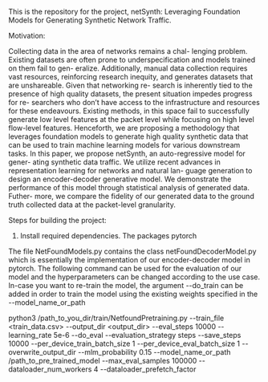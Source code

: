 
This is the repository for the project, netSynth: Leveraging Foundation Models for Generating Synthetic Network Traffic.

Motivation:

Collecting data in the area of networks remains a chal-
lenging problem. Existing datasets are often prone to
underspecification and models trained on them fail to gen-
eralize. Additionally, manual data collection requires vast
resources, reinforcing research inequity, and generates
datasets that are unshareable. Given that networking re-
search is inherently tied to the presence of high quality
datasets, the present situation impedes progress for re-
searchers who don’t have access to the infrastructure and
resources for these endeavours. Existing methods, in this
space fail to successfully generate low level features at
the packet level while focusing on high level flow-level
features. Henceforth, we are proposing a methodology
that leverages foundation models to generate high quality
synthetic data that can be used to train machine learning
models for various downstream tasks. In this paper, we
propose netSynth, an auto-regressive model for gener-
ating synthetic data traffic. We utilize recent advances
in representation learning for networks and natural lan-
guage generation to design an encoder-decoder generative
model. We demonstrate the performance of this model
through statistical analysis of generated data. Futher-
more, we compare the fidelity of our generated data to the
ground truth collected data at the packet-level granularity. 

Steps for building the project:

1) Install required dependencies. The packages pytorch 

The file NetFoundModels.py contains the class netFoundDecoderModel.py which is essentially the implementation of our encoder-decoder model in pytorch. The following command can be used for the evaluation of our model and the hyperparameters can be changed according to the use case. In-case you want to re-train the model, the argument --do_train can be added in order to train the model using the existing weights specified in the --model_name_or_path

python3 /path_to_you_dir/train/NetfoundPretraining.py --train_file <train_data.csv> --output_dir <output_dir> --eval_steps 10000 --learning_rate 5e-6 --do_eval --evaluation_strategy steps --save_steps 10000 --per_device_train_batch_size 1 --per_device_eval_batch_size 1 --overwrite_output_dir  --mlm_probability 0.15 --model_name_or_path /path_to_pre_trained_model --max_eval_samples 100000 --dataloader_num_workers 4 --dataloader_prefetch_factor 
